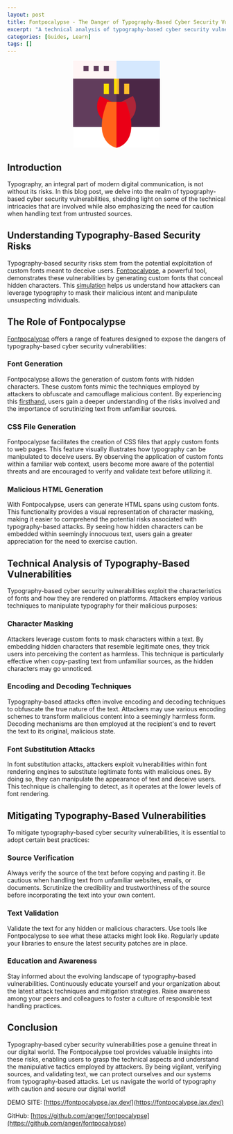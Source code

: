 ```yaml
---
layout: post
title: Fontpocalypse - The Danger of Typography-Based Cyber Security Vulnerabilities
excerpt: "A technical analysis of typography-based cyber security vulnerabilities and the importance of caution when copy and pasting items found online."
categories: [Guides, Learn]
tags: []
---
```

<p align="center">
  <img src="https://github.com/anger/fontpocalypse/blob/main/src/fontpocalypse.png?raw=true" alt="Fontpocalypse" width="200" height="200">
</p>


## Introduction

Typography, an integral part of modern digital communication, is not without its risks. In this blog post, we delve into the realm of typography-based cyber security vulnerabilities, shedding light on some of the technical intricacies that are involved while also emphasizing the need for caution when handling text from untrusted sources.

## Understanding Typography-Based Security Risks

Typography-based security risks stem from the potential exploitation of custom fonts meant to deceive users. [Fontpocalypse](https://github.com/anger/fontpocalypse), a powerful tool, demonstrates these vulnerabilities by generating custom fonts that conceal hidden characters. This [simulation](https://fontpocalypse.jax.dev/) helps us understand how attackers can leverage typography to mask their malicious intent and manipulate unsuspecting individuals.

## The Role of Fontpocalypse

[Fontpocalypse](https://github.com/anger/fontpocalypse) offers a range of features designed to expose the dangers of typography-based cyber security vulnerabilities:

### Font Generation

Fontpocalypse allows the generation of custom fonts with hidden characters. These custom fonts mimic the techniques employed by attackers to obfuscate and camouflage malicious content. By experiencing this [firsthand](https://fontpocalypse.jax.dev/), users gain a deeper understanding of the risks involved and the importance of scrutinizing text from unfamiliar sources.

### CSS File Generation

Fontpocalypse facilitates the creation of CSS files that apply custom fonts to web pages. This feature visually illustrates how typography can be manipulated to deceive users. By observing the application of custom fonts within a familiar web context, users become more aware of the potential threats and are encouraged to verify and validate text before utilizing it.

### Malicious HTML Generation

With Fontpocalypse, users can generate HTML spans using custom fonts. This functionality provides a visual representation of character masking, making it easier to comprehend the potential risks associated with typography-based attacks. By seeing how hidden characters can be embedded within seemingly innocuous text, users gain a greater appreciation for the need to exercise caution.

## Technical Analysis of Typography-Based Vulnerabilities

Typography-based cyber security vulnerabilities exploit the characteristics of fonts and how they are rendered on platforms. Attackers employ various techniques to manipulate typography for their malicious purposes:

### Character Masking

Attackers leverage custom fonts to mask characters within a text. By embedding hidden characters that resemble legitimate ones, they trick users into perceiving the content as harmless. This technique is particularly effective when copy-pasting text from unfamiliar sources, as the hidden characters may go unnoticed.

### Encoding and Decoding Techniques

Typography-based attacks often involve encoding and decoding techniques to obfuscate the true nature of the text. Attackers may use various encoding schemes to transform malicious content into a seemingly harmless form. Decoding mechanisms are then employed at the recipient's end to revert the text to its original, malicious state.

### Font Substitution Attacks

In font substitution attacks, attackers exploit vulnerabilities within font rendering engines to substitute legitimate fonts with malicious ones. By doing so, they can manipulate the appearance of text and deceive users. This technique is challenging to detect, as it operates at the lower levels of font rendering.

## Mitigating Typography-Based Vulnerabilities

To mitigate typography-based cyber security vulnerabilities, it is essential to adopt certain best practices:

### Source Verification

Always verify the source of the text before copying and pasting it. Be cautious when handling text from unfamiliar websites, emails, or documents. Scrutinize the credibility and trustworthiness of the source before incorporating the text into your own content.

### Text Validation

Validate the text for any hidden or malicious characters. Use tools like Fontpocalypse to see what these attacks might look like. Regularly update your libraries to ensure the latest security patches are in place.

### Education and Awareness

Stay informed about the evolving landscape of typography-based vulnerabilities. Continuously educate yourself and your organization about the latest attack techniques and mitigation strategies. Raise awareness among your peers and colleagues to foster a culture of responsible text handling practices.

## Conclusion

Typography-based cyber security vulnerabilities pose a genuine threat in our digital world. The Fontpocalypse tool provides valuable insights into these risks, enabling users to grasp the technical aspects and understand the manipulative tactics employed by attackers. By being vigilant, verifying sources, and validating text, we can protect ourselves and our systems from typography-based attacks. Let us navigate the world of typography with caution and secure our digital world!


DEMO SITE: [https://fontpocalypse.jax.dev/](https://fontpocalypse.jax.dev/)

GitHub: [https://github.com/anger/fontpocalypse](https://github.com/anger/fontpocalypse)


